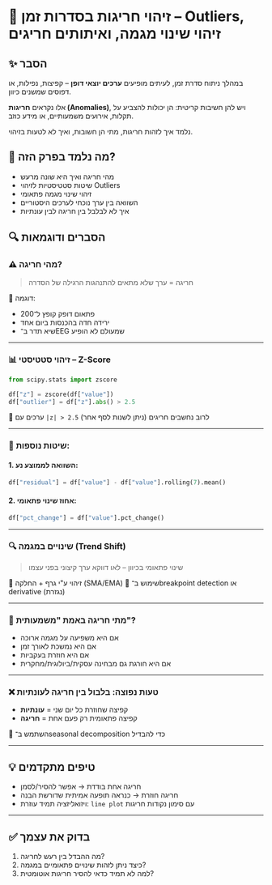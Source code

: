 # 📘 זיהוי חריגות בסדרות זמן – Outliers, זיהוי שינוי מגמה, ואיתותים חריגים

## ✨ הסבר
במהלך ניתוח סדרת זמן, לעיתים מופיעים **ערכים יוצאי דופן** – קפיצות, נפילות, או דפוסים שמשנים כיוון. 

אלו נקראים **חריגות (Anomalies)**, ויש להן חשיבות קריטית: הן יכולות להצביע על תקלות, אירועים משמעותיים, או מידע כוזב. 

נלמד איך לזהות חריגות, מתי הן חשובות, ואיך לא לטעות בזיהוי.

## 🧠 מה נלמד בפרק הזה?
- מהי חריגה ואיך היא שונה מרעש
- שיטות סטטיסטיות לזיהוי Outliers
- זיהוי שינוי מגמה פתאומי
- השוואה בין ערך נוכחי לערכים היסטוריים
- איך לא לבלבל בין חריגה לבין עונתיות

## 🔍 הסברים ודוגמאות

### ⚠️ מהי חריגה?

> חריגה = ערך שלא מתאים להתנהגות הרגילה של הסדרה

📌 דוגמה:
- פתאום דופק קופץ ל־200
- ירידה חדה בהכנסות ביום אחד
- שיא תדר ב־EEG שמעולם לא הופיע

---

### 📊 זיהוי סטטיסטי – Z-Score

```python
from scipy.stats import zscore

df["z"] = zscore(df["value"])
df["outlier"] = df["z"].abs() > 2.5
````

🔹 ערכים עם `|z| > 2.5` לרוב נחשבים חריגים (ניתן לשנות לסף אחר)

---

### 🧮 שיטות נוספות:

#### 1. השוואה לממוצע נע:

```python
df["residual"] = df["value"] - df["value"].rolling(7).mean()
```

#### 2. אחוז שינוי פתאומי:

```python
df["pct_change"] = df["value"].pct_change()
```

---

### 🔍 שינויים במגמה (Trend Shift)

> שינוי פתאומי בכיוון – לאו דווקא ערך קיצוני בפני עצמו

📌 זיהוי ע"י גרף + החלקה (SMA/EMA)
📌 שימוש ב־breakpoint detection או derivative (נגזרת)

---

### 🎯 מתי חריגה באמת "משמעותית"?

* אם היא משפיעה על מגמה ארוכה
* אם היא נמשכת לאורך זמן
* אם היא חוזרת בעקביות
* אם היא חורגת גם מבחינה עסקית/ביולוגית/מחקרית

---

### ❌ טעות נפוצה: בלבול בין חריגה לעונתיות

* קפיצה שחוזרת כל יום שני = **עונתיות**
* קפיצה פתאומית רק פעם אחת = **חריגה**

🔎 השתמש ב־seasonal decomposition כדי להבדיל

---

## 💡 טיפים מתקדמים

* חריגה אחת בודדת → אפשר להסיר/לסמן
* חריגה חוזרת → כנראה תופעה אמיתית שדורשת הבנה
* ויזואליזציה תמיד עוזרת: `line plot` עם סימון נקודות חריגות

---

## ✅ בדוק את עצמך

1. מה ההבדל בין רעש לחריגה?
2. כיצד ניתן לזהות שינויים פתאומיים במגמה?
3. למה לא תמיד כדאי להסיר חריגות אוטומטית?

